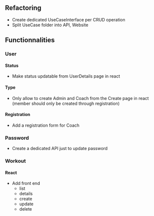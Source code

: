 ## Refactoring
* Create dedicated UseCaseInterface per CRUD operation
* Split UseCase folder into API, Website

## Functionnalities
### User
#### Status
* Make status updatable from UserDetails page in react
#### Type
* Only allow to create Admin and Coach from the Create page in react (member should only be created through registration)
#### Registration
* Add a registration form for Coach
### Password
* Create a dedicated API just to update password

### Workout
#### React
* Add front end
  * list
  * details
  * create
  * update
  * delete